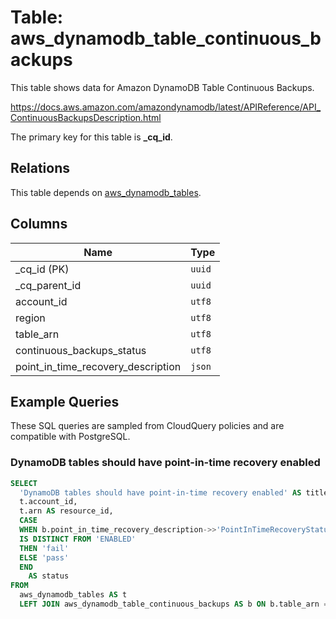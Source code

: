 # Table: aws_dynamodb_table_continuous_backups

This table shows data for Amazon DynamoDB Table Continuous Backups.

https://docs.aws.amazon.com/amazondynamodb/latest/APIReference/API_ContinuousBackupsDescription.html

The primary key for this table is **_cq_id**.

## Relations

This table depends on [aws_dynamodb_tables](aws_dynamodb_tables).

## Columns

| Name          | Type          |
| ------------- | ------------- |
|_cq_id (PK)|`uuid`|
|_cq_parent_id|`uuid`|
|account_id|`utf8`|
|region|`utf8`|
|table_arn|`utf8`|
|continuous_backups_status|`utf8`|
|point_in_time_recovery_description|`json`|

## Example Queries

These SQL queries are sampled from CloudQuery policies and are compatible with PostgreSQL.

### DynamoDB tables should have point-in-time recovery enabled

```sql
SELECT
  'DynamoDB tables should have point-in-time recovery enabled' AS title,
  t.account_id,
  t.arn AS resource_id,
  CASE
  WHEN b.point_in_time_recovery_description->>'PointInTimeRecoveryStatus'
  IS DISTINCT FROM 'ENABLED'
  THEN 'fail'
  ELSE 'pass'
  END
    AS status
FROM
  aws_dynamodb_tables AS t
  LEFT JOIN aws_dynamodb_table_continuous_backups AS b ON b.table_arn = t.arn;
```


